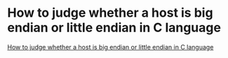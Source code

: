 # How to judge whether a host is big endian or little endian in C language
[How to judge whether a host is big endian or little endian in C language](https://aiwithcloud.com/2022/09/15/how_to_judge_whether_a_host_is_big_endian_or_little_endian_in_c_language/)